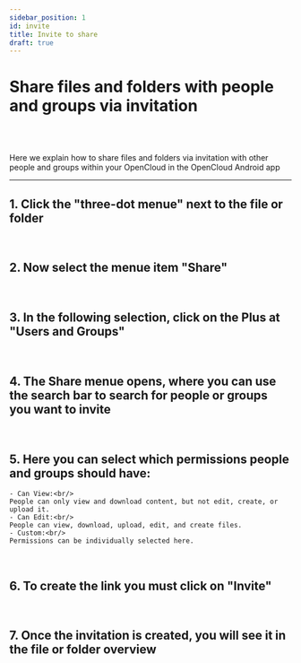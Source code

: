 ```yaml
---
sidebar_position: 1
id: invite
title: Invite to share
draft: true
---
```


# Share files and folders with people and groups via invitation

<br/><br/>

Here we explain how to share files and folders via invitation with other people and groups within your OpenCloud in the OpenCloud Android app

---

## 1. Click the "three-dot menue" next to the file or folder

<!-- <img src={require("../img/shares/invite/three-dot-menue.png").default} alt="Three-dot menue" height="400"/> -->
<br/>

## 2. Now select the menue item "Share"

<!-- <img src={require("../img/shares/invite/sharing-button.png").default} alt="Shareing-Button" height="400"/> -->
<br/>

## 3. In the following selection, click on the Plus at "Users and Groups"

<!-- <img src={require("../img/shares/invite/invite-option.png").default} alt="Share with" height="400"/> -->
<br/>

## 4. The Share menue opens, where you can use the search bar to search for people or groups you want to invite

<!-- <img src={require("../img/shares/invite/invite-menue.png").default} alt="Share with menue" height="400"/>
<img src={require("../img/shares/invite/searchbar.png").default} alt="Search bar" height="400"/>
<img src={require("../img/shares/invite/choose-invites.png").default} alt="Selection of people and/or groups" height="400"/> -->
<br/>

## 5. Here you can select which permissions people and groups should have:<br/>

<!-- <img src={require("../img/shares/invite/permissions.png").default} alt="Permissions" height="400"/> -->

    - Can View:<br/>
    People can only view and download content, but not edit, create, or upload it.
    - Can Edit:<br/>
    People can view, download, upload, edit, and create files.
    - Custom:<br/>
    Permissions can be individually selected here.

<br/>

## 6. To create the link you must click on "Invite"

<!-- <img src={require("../img/shares/invite/invite-button.png").default} alt="Invite" height="400"/> -->
<br/>

## 7. Once the invitation is created, you will see it in the file or folder overview

<!-- <img src={require("../img/shares/invite/shared-with.png").default} alt="Shared with" height="400"/> -->
